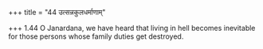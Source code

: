 +++
title = "44 उत्सन्नकुलधर्माणाम्"

+++
1.44 O Janardana, we have heard that living in hell becomes inevitable
for those persons whose family duties get destroyed.
